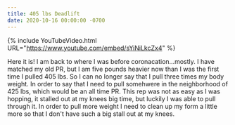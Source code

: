 ```yaml
---
title: 405 lbs Deadlift
date: 2020-10-16 00:00:00 -0700
---
```


{% include YouTubeVideo.html URL="https://www.youtube.com/embed/sYiNiLkcZx4" %}

Here it is! I am back to where I was before coronacation...mostly. I have matched my old PR, but I am five pounds heavier now than I was the first time I pulled 405 lbs. So I can no longer say that I pull three times my body weight. In order to say that I need to pull somehwere in the neighborhood of 425 lbs, which would be an all time PR. This rep was not as easy as I was hopping, it stalled out at my knees big time, but luckily I was able to pull through it. In order to pull more weight I need to clean up my form a little more so that I don't have such a big stall out at my knees.
